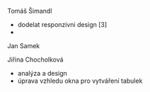 Tomáš Šimandl
- dodelat responzivni design [3]
- 

Jan Samek


Jiřina Chocholková
- analýza a design
- úprava vzhledu okna pro vytváření tabulek
